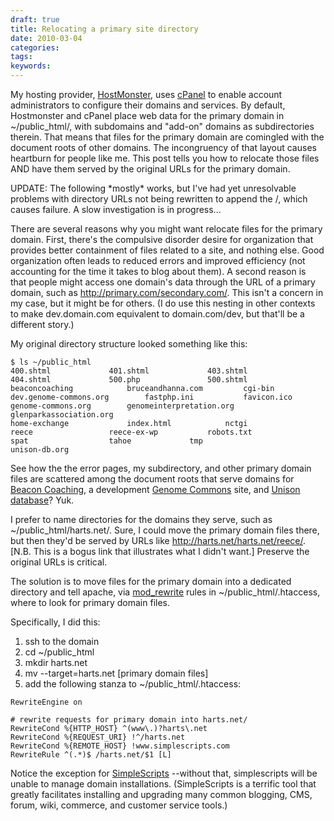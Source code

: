 ```yaml
---
draft: true
title: Relocating a primary site directory
date: 2010-03-04
categories:
tags:
keywords:
---
```



My hosting provider, [HostMonster](http://hostmonster.com),
uses [cPanel](http://www.cpanel.net/) to enable account administrators
to configure their domains and services. By default, Hostmonster and
cPanel place web data for the primary domain in \~/public\_html/, with
subdomains and "add-on" domains as subdirectories therein. That means
that files for the primary domain are comingled with the document roots
of other domains. The incongruency of that layout causes heartburn for
people like me. This post tells you how to relocate those files AND have
them served by the original URLs for the primary domain.

UPDATE: The following \*mostly\* works, but I've had yet unresolvable
problems with directory URLs not being rewritten to append the /, which
causes failure. A slow investigation is in progress...

There are several reasons why you might want relocate files for the
primary domain. First, there's the compulsive disorder desire for
organization that provides better containment of files related to a
site, and nothing else. Good organization often leads to reduced errors
and improved efficiency (not accounting for the time it takes to blog
about them). A second reason is that people might access one domain's
data through the URL of a primary domain, such as
<http://primary.com/secondary.com/>. This isn't a concern in my case,
but it might be for others. (I do use this nesting in other contexts to
make dev.domain.com equivalent to domain.com/dev, but that'll be a
different story.)

My original directory structure looked something like this:

    $ ls ~/public_html
    400.shtml             401.shtml             403.shtml
    404.shtml             500.php               500.shtml
    beaconcoaching            bruceandhanna.com         cgi-bin
    dev.genome-commons.org        fastphp.ini           favicon.ico
    genome-commons.org        genomeinterpretation.org      glenparkassociation.org
    home-exchange             index.html            nctgi
    reece                 reece-ex-wp           robots.txt
    spat                  tahoe             tmp
    unison-db.org

See how the the error pages, my subdirectory, and other primary domain
files are scattered among the document roots that serve domains for
[Beacon Coaching](http://beaconcoaching.com), a development [Genome
Commons](http://genomecommons.org) site, and [Unison
database](http://unison-db.org)? Yuk.

I prefer to name directories for the domains they serve, such as
\~/public\_html/harts.net/. Sure, I could move the primary domain files
there, but then they'd be served by URLs like
<http://harts.net/harts.net/reece/>. \[N.B. This is a bogus link that
illustrates what I didn't want.\] Preserve the original URLs is
critical.

The solution is to move files for the primary domain into a dedicated
directory and tell apache,
via [mod\_rewrite](http://httpd.apache.org/docs/2.2/mod/mod_rewrite.html)
rules in \~/public\_html/.htaccess, where to look for primary domain
files.

Specifically, I did this:

1.  ssh to the domain
2.  cd \~/public\_html
3.  mkdir harts.net
4.  mv --target=harts.net \[primary domain files\]
5.  add the following stanza to \~/public\_html/.htaccess:

<!-- -->

    RewriteEngine on

    # rewrite requests for primary domain into harts.net/
    RewriteCond %{HTTP_HOST} ^(www\.)?harts\.net
    RewriteCond %{REQUEST_URI} !^/harts.net
    RewriteCond %{REMOTE_HOST} !www.simplescripts.com
    RewriteRule ^(.*)$ /harts.net/$1 [L]

Notice the exception for [SimpleScripts](http://simplescripts.com)
--without that, simplescripts will be unable to manage domain
installations. (SimpleScripts is a terrific tool that greatly
facilitates installing and upgrading many common blogging, CMS, forum,
wiki, commerce, and customer service tools.)
